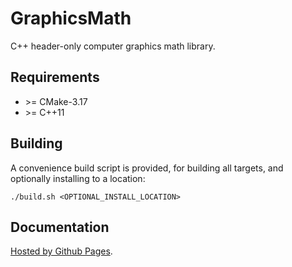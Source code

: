 # GraphicsMath

C++ header-only computer graphics math library.

## Requirements

- \>= CMake-3.17
- \>= C++11

## Building

A convenience build script is provided, for building all targets, and optionally installing to a location:
```
./build.sh <OPTIONAL_INSTALL_LOCATION>
```

## Documentation

[Hosted by Github Pages](https://moddyz.github.io/GraphicsMath/).
